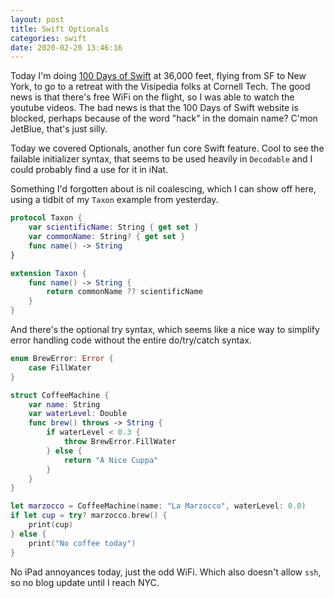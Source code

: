 ```yaml
---
layout: post
title: Swift Optionals
categories: swift
date: 2020-02-20 13:46:16
---
```


Today I'm doing [100 Days of Swift](https://www.hackingwithswift.com/100) at 36,000 feet, flying from SF to New York, to go to a retreat with the Visipedia folks at Cornell Tech. The good news is that there's free WiFi on the flight, so I was able to watch the youtube videos. The bad news is that the 100 Days of Swift website is blocked, perhaps because of the word "hack" in the domain name? C'mon JetBlue, that's just silly.

Today we covered Optionals, another fun core Swift feature. Cool to see the failable initializer syntax, that seems to be used heavily in `Decodable` and I could probably find a use for it in iNat.

Something I'd forgotten about is nil coalescing, which I can show off here, using a tidbit of my `Taxon` example from yesterday.

```swift
protocol Taxon {
    var scientificName: String { get set }
    var commonName: String? { get set }
    func name() -> String
}

extension Taxon {
    func name() -> String {
        return commonName ?? scientificName
    }
}
```

And there's the optional try syntax, which seems like a nice way to simplify error handling code without the entire do/try/catch syntax.

```swift
enum BrewError: Error {
    case FillWater
}

struct CoffeeMachine {
    var name: String
    var waterLevel: Double
    func brew() throws -> String {
        if waterLevel < 0.3 {
            throw BrewError.FillWater
        } else {
            return "A Nice Cuppa"
        }
    }
}

let marzocco = CoffeeMachine(name: "La Marzocco", waterLevel: 0.0)
if let cup = try? marzocco.brew() {
    print(cup)
} else {
    print("No coffee today")
}
```

No iPad annoyances today, just the odd WiFi. Which also doesn't allow `ssh`, so no blog update until I reach NYC.
